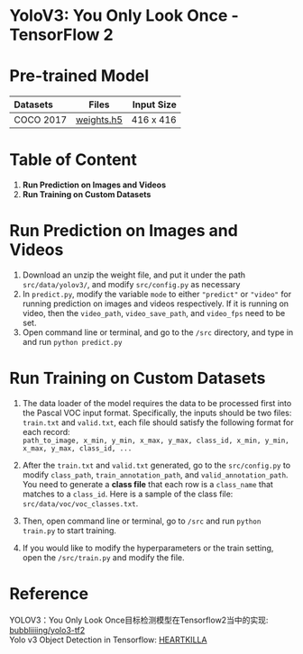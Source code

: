 # YoloV3: You Only Look Once - TensorFlow 2  

# Pre-trained Model

| Datasets | Files | Input Size |
| :--- | :----: | ---: |
| COCO 2017 | [weights.h5](https://github.com/bubbliiiing/yolo3-tf2/releases/download/v1.0/yolo_weights.h5) | 416 x 416 |

# Table of Content

1. <strong> Run Prediction on Images and Videos </strong>  
2. <strong> Run Training on Custom Datasets </strong>

# Run Prediction on Images and Videos
1. Download an unzip the weight file, and put it under the path `src/data/yolov3/`, and modify `src/config.py` as necessary
2. In `predict.py`, modify the variable `mode` to either `"predict"` or `"video"` for running prediction on images and videos respectively.
If it is running on video, then the `video_path`, `video_save_path`, and `video_fps` need to be set.
3. Open command line or terminal, and go to the `/src` directory, and type in and run `python predict.py`

# Run Training on Custom Datasets
1. The data loader of the model requires the data to be processed first into the Pascal VOC input format. Specifically, the inputs should
be two files: `train.txt` and `valid.txt`, each file should satisfy the following format for each record:   
`path_to_image, x_min, y_min, x_max, y_max, class_id, x_min, y_min, x_max, y_max, class_id, ...`

2. After the `train.txt` and `valid.txt` generated, go to the `src/config.py` to modify `class_path`, `train_annotation_path`, and `valid_annotation_path`.
 You need to generate a <strong>class file</strong> that each row is a `class_name` that matches to a `class_id`. Here is
 a sample of the class file: `src/data/voc/voc_classes.txt`.

3. Then, open command line or terminal, go to `/src` and run `python train.py` to start training.

4. If you would like to modify the hyperparameters or the train setting, open the `/src/train.py` and modify the file.

# Reference

YOLOV3：You Only Look Once目标检测模型在Tensorflow2当中的实现: [bubbliiiing/yolo3-tf2](https://github.com/bubbliiiing/yolo3-tf2)  
Yolo v3 Object Detection in Tensorflow: [HEARTKILLA](https://www.kaggle.com/aruchomu/yolo-v3-object-detection-in-tensorflow)  
